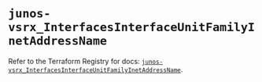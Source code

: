# `junos-vsrx_InterfacesInterfaceUnitFamilyInetAddressName`

Refer to the Terraform Registry for docs: [`junos-vsrx_InterfacesInterfaceUnitFamilyInetAddressName`](https://registry.terraform.io/providers/juniper/junos-vsrx/20.32.106/docs/resources/interfaces_interface_unit_family_inet_address_name).
